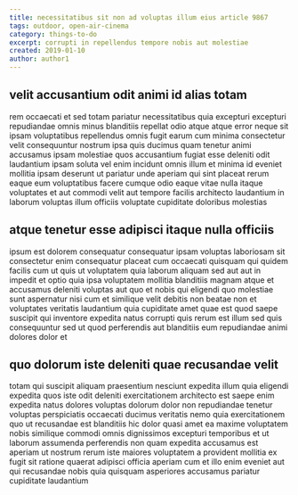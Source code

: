 ```yaml
---
title: necessitatibus sit non ad voluptas illum eius article 9867
tags: outdoor, open-air-cinema
category: things-to-do
excerpt: corrupti in repellendus tempore nobis aut molestiae
created: 2019-01-10
author: author1
---
```


## velit accusantium odit animi id alias totam

rem occaecati et sed totam pariatur necessitatibus quia excepturi excepturi repudiandae omnis minus blanditiis repellat odio atque atque error neque sit ipsam voluptatibus repellendus omnis fugit earum cum minima consectetur velit consequuntur nostrum ipsa quis ducimus quam tenetur animi accusamus ipsam molestiae quos accusantium fugiat esse deleniti odit laudantium ipsam soluta vel enim incidunt omnis illum et minima id eveniet mollitia ipsam deserunt ut pariatur unde aperiam qui sint placeat rerum eaque eum voluptatibus facere cumque odio eaque vitae nulla itaque voluptates et aut commodi velit aut tempore facilis architecto laudantium in laborum voluptas illum officiis voluptate cupiditate doloribus molestias

## atque tenetur esse adipisci itaque nulla officiis

ipsum est dolorem consequatur consequatur ipsam voluptas laboriosam sit consectetur enim consequatur placeat cum occaecati quisquam qui quidem facilis cum ut quis ut voluptatem quia laborum aliquam sed aut aut in impedit et optio quia ipsa voluptatem mollitia blanditiis magnam atque et accusamus deleniti voluptas aut quo et nobis qui eligendi quo molestiae sunt aspernatur nisi cum et similique velit debitis non beatae non et voluptates veritatis laudantium quia cupiditate amet quae est quod saepe suscipit qui inventore expedita natus corrupti quis rerum est illum sed quis consequuntur sed ut quod perferendis aut blanditiis eum repudiandae animi dolores dolor et

## quo dolorum iste deleniti quae recusandae velit

totam qui suscipit aliquam praesentium nesciunt expedita illum quia eligendi expedita quos iste odit deleniti exercitationem architecto est saepe enim expedita natus dolores voluptas dolorum dolor non repudiandae tenetur voluptas perspiciatis occaecati ducimus veritatis nemo quia exercitationem quo ut recusandae est blanditiis hic dolor quasi amet ea maxime voluptatem nobis similique commodi omnis dignissimos excepturi temporibus et ut laborum assumenda perferendis non quam expedita accusamus est aperiam ut nostrum rerum iste maiores voluptatem a provident mollitia ex fugit sit ratione quaerat adipisci officia aperiam cum et illo enim eveniet aut qui recusandae nobis quia quisquam asperiores accusamus pariatur cupiditate laudantium
